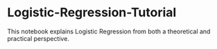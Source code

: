 # Logistic-Regression-Tutorial
This notebook explains Logistic Regression from both a theoretical and practical perspective.
